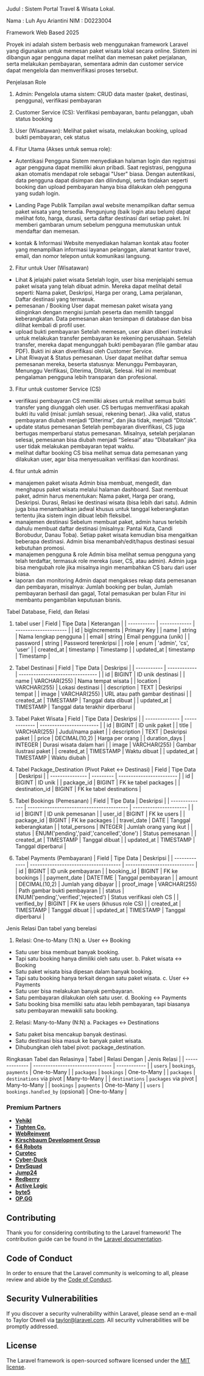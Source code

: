 Judul : Sistem Portal Travel & Wisata Lokal.

Nama : Luh Ayu Ariantini
NIM : D0223004

Framework Web Based
2025

Proyek ini adalah sistem berbasis web menggunakan framework Laravel yang digunakan untuk memesan paket wisata lokal secara online. Sistem ini dibangun agar pengguna dapat melihat dan memesan paket perjalanan, serta melakukan pembayaran, sementara admin dan customer service dapat mengelola dan memverifikasi proses tersebut.

Penjelasan Role
1. Admin: Pengelola utama sistem: CRUD data master (paket, destinasi, pengguna), verifikasi pembayaran
2. Customer Service (CS):	Verifikasi pembayaran, bantu pelanggan, ubah status booking
3. User (Wisatawan): Melihat paket wisata, melakukan booking, upload bukti pembayaran, cek status

1. Fitur Utama (Akses untuk semua role):
* Autentikasi Pengguna
Sistem menyediakan halaman login dan registrasi agar pengguna dapat memiliki akun pribadi. Saat registrasi, pengguna akan otomatis mendapat role sebagai "User" biasa. Dengan autentikasi, data pengguna dapat disimpan dan dilindungi, serta tindakan seperti booking dan upload pembayaran hanya bisa dilakukan oleh pengguna yang sudah login.

* Landing Page Publik
Tampilan awal website menampilkan daftar semua paket wisata yang tersedia. Pengunjung (baik login atau belum) dapat melihat foto, harga, durasi, serta daftar destinasi dari setiap paket. Ini memberi gambaran umum sebelum pengguna memutuskan untuk mendaftar dan memesan.

* kontak & Informasi
Website menyediakan halaman kontak atau footer yang menampilkan informasi layanan pelanggan, alamat kantor travel, email, dan nomor telepon untuk komunikasi langsung.

2. Fitur untuk User (Wisatawan)
* Lihat & jelajahi paket wisata
Setelah login, user bisa menjelajahi semua paket wisata yang telah dibuat admin. Mereka dapat melihat detail seperti: Nama paket, Deskripsi, Harga per orang, Lama perjalanan, Daftar destinasi yang termasuk.
* pemesanan / Booking
User dapat memesan paket wisata yang diinginkan dengan mengisi jumlah peserta dan memilih tanggal keberangkatan. Data pemesanan akan tersimpan di database dan bisa dilihat kembali di profil user.
* upload bukti pembayaran 
Setelah memesan, user akan diberi instruksi untuk melakukan transfer pembayaran ke rekening perusahaan. Setelah transfer, mereka dapat mengunggah bukti pembayaran (file gambar atau PDF). Bukti ini akan diverifikasi oleh Customer Service.
* Lihat Riwayat & Status pemesanan.
User dapat melihat daftar semua pemesanan mereka, beserta statusnya: Menunggu Pembayaran, Menunggu Verifikasi, Diterima, Ditolak, Selesai.
Hal ini membuat pengalaman pengguna lebih transparan dan profesional.

3. Fitur untuk customer Service (CS)
* verifikasi pembayaran
CS memiliki akses untuk melihat semua bukti transfer yang diunggah oleh user. CS bertugas memverifikasi apakah bukti itu valid (misal: jumlah sesuai, rekening benar). Jika valid, status pembayaran diubah menjadi “Diterima”, dan jika tidak, menjadi “Ditolak”.
* update status pemesanan
Setelah pembayaran diverifikasi, CS juga bertugas memperbarui status pemesanan. Misalnya, setelah perjalanan selesai, pemesanan bisa diubah menjadi “Selesai” atau “Dibatalkan” jika user tidak melakukan pembayaran tepat waktu.
* melihat daftar booking
CS bisa melihat semua data pemesanan yang dilakukan user, agar bisa menyesuaikan verifikasi dan koordinasi.

4. fitur untuk admin
* manajemen paket wisata
Admin bisa membuat, mengedit, dan menghapus paket wisata melalui halaman dashboard. Saat membuat paket, admin harus menentukan: Nama paket, Harga per orang, Deskripsi. Durasi, Relasi ke destinasi wisata (bisa lebih dari satu).
Admin juga bisa menambahkan jadwal khusus untuk tanggal keberangkatan tertentu jika sistem ingin dibuat lebih fleksibel.
* manajemen destinasi
Sebelum membuat paket, admin harus terlebih dahulu membuat daftar destinasi (misalnya: Pantai Kuta, Candi Borobudur, Danau Toba). Setiap paket wisata kemudian bisa mengaitkan beberapa destinasi. Admin bisa menambah/edit/hapus destinasi sesuai kebutuhan promosi.
* manajemen pengguna & role
Admin bisa melihat semua pengguna yang telah terdaftar, termasuk role mereka (user, CS, atau admin). Admin juga bisa mengubah role jika misalnya ingin menambahkan CS baru dari user biasa.
* laporan dan monitoring
Admin dapat mengakses rekap data pemesanan dan pembayaran, misalnya: Jumlah booking per bulan, Jumlah pembayaran berhasil dan gagal, Total pemasukan per bulan
Fitur ini membantu pengambilan keputusan bisnis.

Tabel Database, Field, dan Relasi
1. tabel user
| Field       | Tipe Data     | Keterangan            |
| ----------- | ------------- | --------------------- |
| id          | bigIncrements | Primary Key           |
| name        | string        | Nama lengkap pengguna |
| email       | string        | Email pengguna (unik) |
| password    | string        | Password terenkripsi  |
| role        | enum          | 'admin', 'cs', 'user' |
| created\_at | timestamp     | Timestamp             |
| updated\_at | timestamp     | Timestamp             |

2. Tabel Destinasi
| Field       | Tipe Data    | Deskripsi                        |
| ----------- | ------------ | -------------------------------- |
| id          | BIGINT       | ID unik destinasi                |
| name        | VARCHAR(255) | Nama tempat wisata               |
| location    | VARCHAR(255) | Lokasi destinasi                 |
| description | TEXT         | Deskripsi tempat                 |
| image       | VARCHAR(255) | URL atau path gambar destinasi   |
| created\_at | TIMESTAMP    | Tanggal data dibuat              |
| updated\_at | TIMESTAMP    | Tanggal data terakhir diperbarui |

3. Tabel Paket Wisata
| Field          | Tipe Data     | Deskripsi                |
| -------------- | ------------- | ------------------------ |
| id             | BIGINT        | ID unik paket            |
| title          | VARCHAR(255)  | Judul/nama paket         |
| description    | TEXT          | Deskripsi paket          |
| price          | DECIMAL(10,2) | Harga per orang          |
| duration\_days | INTEGER       | Durasi wisata dalam hari |
| image          | VARCHAR(255)  | Gambar ilustrasi paket   |
| created\_at    | TIMESTAMP     | Waktu dibuat             |
| updated\_at    | TIMESTAMP     | Waktu diubah             |

4. Tabel Package_Destination (Pivot Paket ↔ Destinasi)
| Field           | Tipe Data | Deskripsi                |
| --------------- | --------- | ------------------------ |
| id              | BIGINT    | ID unik                  |
| package\_id     | BIGINT    | FK ke tabel packages     |
| destination\_id | BIGINT    | FK ke tabel destinations |

5. Tabel Bookings (Pemesanan)
| Field          | Tipe Data                                 | Deskripsi              |
| -------------- | ----------------------------------------- | ---------------------- |
| id             | BIGINT                                    | ID unik pemesanan      |
| user\_id       | BIGINT                                    | FK ke users            |
| package\_id    | BIGINT                                    | FK ke packages         |
| travel\_date   | DATE                                      | Tanggal keberangkatan  |
| total\_persons | INTEGER                                   | Jumlah orang yang ikut |
| status         | ENUM('pending','paid','cancelled','done') | Status pemesanan       |
| created\_at    | TIMESTAMP                                 | Tanggal dibuat         |
| updated\_at    | TIMESTAMP                                 | Tanggal diperbarui     |

6. Tabel Payments (Pembayaran)
| Field         | Tipe Data                             | Deskripsi                    |
| ------------- | ------------------------------------- | ---------------------------- |
| id            | BIGINT                                | ID unik pembayaran           |
| booking\_id   | BIGINT                                | FK ke bookings               |
| payment\_date | DATETIME                              | Tanggal pembayaran           |
| amount        | DECIMAL(10,2)                         | Jumlah yang dibayar          |
| proof\_image  | VARCHAR(255)                          | Path gambar bukti pembayaran |
| status        | ENUM('pending','verified','rejected') | Status verifikasi oleh CS    |
| verified\_by  | BIGINT                                | FK ke users (khusus role CS) |
| created\_at   | TIMESTAMP                             | Tanggal dibuat               |
| updated\_at   | TIMESTAMP                             | Tanggal diperbarui           |

Jenis Relasi Dan tabel yang berelasi
1.  Relasi: One-to-Many (1:N)
a. User ↔ Booking
* Satu user bisa membuat banyak booking.
* Tapi satu booking hanya dimiliki oleh satu user.
b. Paket wisata ↔ Booking
* Satu paket wisata bisa dipesan dalam banyak booking.
* Tapi satu booking hanya terkait dengan satu paket wisata.
c. User ↔ Payments
* Satu user bisa melakukan banyak pembayaran.
* Satu pembayaran dilakukan oleh satu user.
d. Booking ↔ Payments
* Satu booking bisa memiliki satu atau lebih pembayaran, tapi biasanya satu pembayaran mewakili satu booking.

2. Relasi: Many-to-Many (N:N)
a. Packages ↔ Destinations
* Satu paket bisa mencakup banyak destinasi.
* Satu destinasi bisa masuk ke banyak paket wisata.
* Dihubungkan oleh tabel pivot: package_destination.

Ringkasan Tabel dan Relasinya
| Tabel          | Relasi Dengan                    | Jenis Relasi |
| -------------- | -------------------------------- | ------------ |
| `users`        | `bookings`, `payments`           | One-to-Many  |
| `packages`     | `bookings`                       | One-to-Many  |
| `packages`     | `destinations` via pivot         | Many-to-Many |
| `destinations` | `packages` via pivot             | Many-to-Many |
| `bookings`     | `payments`                       | One-to-Many  |
| `users`        | `bookings.handled_by` (opsional) | One-to-Many  |


### Premium Partners
- **[Vehikl](https://vehikl.com/)**
- **[Tighten Co.](https://tighten.co)**
- **[WebReinvent](https://webreinvent.com/)**
- **[Kirschbaum Development Group](https://kirschbaumdevelopment.com)**
- **[64 Robots](https://64robots.com)**
- **[Curotec](https://www.curotec.com/services/technologies/laravel/)**
- **[Cyber-Duck](https://cyber-duck.co.uk)**
- **[DevSquad](https://devsquad.com/hire-laravel-developers)**
- **[Jump24](https://jump24.co.uk)**
- **[Redberry](https://redberry.international/laravel/)**
- **[Active Logic](https://activelogic.com)**
- **[byte5](https://byte5.de)**
- **[OP.GG](https://op.gg)**

## Contributing
Thank you for considering contributing to the Laravel framework! The contribution guide can be found in the [Laravel documentation](https://laravel.com/docs/contributions).

## Code of Conduct
In order to ensure that the Laravel community is welcoming to all, please review and abide by the [Code of Conduct](https://laravel.com/docs/contributions#code-of-conduct).

## Security Vulnerabilities
If you discover a security vulnerability within Laravel, please send an e-mail to Taylor Otwell via [taylor@laravel.com](mailto:taylor@laravel.com). All security vulnerabilities will be promptly addressed.

## License

The Laravel framework is open-sourced software licensed under the [MIT license](https://opensource.org/licenses/MIT).
